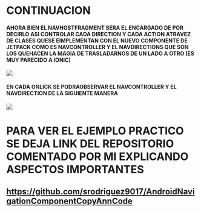 # CONTINUACION 

#### AHORA BIEN EL NAVHOSTFRAGMENT SERA EL ENCARGADO DE   POR DECIRLO ASI CONTROLAR CADA DIRECTION Y CADA ACTION ATRAVEZ DE CLASES QUESE EIMPLEMENTAN CON EL NUEVO COMPONENTE DE JETPACK COMO ES NAVCONTROLLER Y EL NAVDIRECTIONS QUE SON LOS QUEHACEN LA MAGIA DE TRASLADARNOS DE UN LADO A OTRO  (ES MUY PARECIDO A IONIC)

![](https://github.com/srodriguez9017/NavigationComponent/blob/master/images/CLASES_NAVIGATION.JPG?raw=true)

####  EN CADA ONLICK SE PODRAOBSERVAR EL NAVCONTROLLER Y EL NAVDIRECTION DE LA SIGUIENTE MANERA 

![](https://github.com/srodriguez9017/NavigationComponent/blob/master/images/EXAMPLE_NAVIGATION.JPG?raw=true)


# PARA VER EL EJEMPLO PRACTICO SE DEJA LINK DEL REPOSITORIO COMENTADO POR MI EXPLICANDO ASPECTOS IMPORTANTES

## https://github.com/srodriguez9017/AndroidNavigationComponentCopyAnnCode
